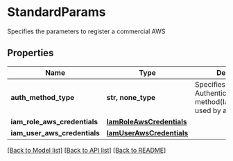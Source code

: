 # StandardParams

Specifies the parameters to register a commercial AWS

## Properties
Name | Type | Description | Notes
------------ | ------------- | ------------- | -------------
**auth_method_type** | **str, none_type** | Specifies the Authentication method(IamArn/IamRole) used by api | 
**iam_role_aws_credentials** | [**IamRoleAwsCredentials**](IamRoleAwsCredentials.md) |  | [optional] 
**iam_user_aws_credentials** | [**IamUserAwsCredentials**](IamUserAwsCredentials.md) |  | [optional] 

[[Back to Model list]](../README.md#documentation-for-models) [[Back to API list]](../README.md#documentation-for-api-endpoints) [[Back to README]](../README.md)


